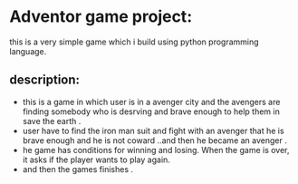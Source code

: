# Adventor game project:
this is  a very simple game which i build using python programming language.

## description:
* this  is a game in which user is in a avenger city and the avengers are finding somebody who is desrving and brave enough to help them in save the earth .
*  user have to find the iron man suit and fight with an avenger that he is brave enough and he is not coward ..and then he became an avenger .
* he game has conditions for winning and losing.
When the game is over, it asks if the player wants to play again.
*  and then the games finishes .
